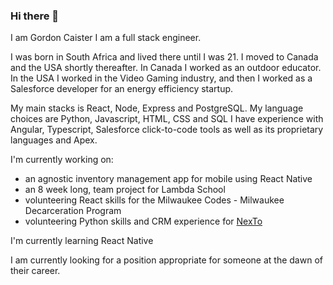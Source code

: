 ### Hi there 👋
I am Gordon Caister I am a full stack engineer. 

I was born in South Africa and lived there until I was 21. I moved to Canada and the USA shortly thereafter. In Canada I worked as an outdoor educator. In the USA I worked in the Video Gaming industry, and then I worked as a Salesforce developer for an energy efficiency startup.

My main stacks is React, Node, Express and PostgreSQL.
My language choices are Python, Javascript, HTML, CSS and SQL
I have experience with Angular, Typescript, Salesforce click-to-code tools as well as its proprietary languages and Apex.

I'm currently working on:
  - an agnostic inventory management app for mobile using React Native
  - an 8 week long, team project for Lambda School
  - volunteering React skills for the Milwaukee Codes - Milwaukee Decarceration Program
  - volunteering Python skills and CRM experience for [NexTo](https://digitalpublicworks.com/p/nexto)

I'm currently learning React Native

I am currently looking for a position appropriate for someone at the dawn of their career.





<!--
**gordoncaister/gordoncaister** is a ✨ _special_ ✨ repository because its `README.md` (this file) appears on your GitHub profile.

Here are some ideas to get you started:

- 🔭 I’m currently working on ...
- 🌱 I’m currently learning ...
- 👯 I’m looking to collaborate on ...
- 🤔 I’m looking for help with ...
- 💬 Ask me about ...
- 📫 How to reach me: ...
- 😄 Pronouns: ...
- ⚡ Fun fact: ...
-->
